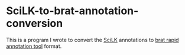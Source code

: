 # SciLK-to-brat-annotation-conversion </br>
This is a program I wrote to convert the [SciLK](https://github.com/skoblov-lab/SciLK) annotations to [brat rapid annotation tool](https://brat.nlplab.org) format. 
